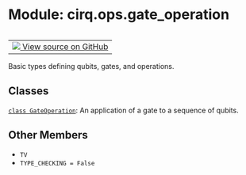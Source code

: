 <div itemscope itemtype="http://developers.google.com/ReferenceObject">
<meta itemprop="name" content="cirq.ops.gate_operation" />
<meta itemprop="path" content="Stable" />
<meta itemprop="property" content="TV"/>
<meta itemprop="property" content="TYPE_CHECKING"/>
</div>

# Module: cirq.ops.gate_operation

<!-- Insert buttons and diff -->

<table class="tfo-notebook-buttons tfo-api" align="left">

<td>
  <a target="_blank" href="https://github.com/quantumlib/cirq/tree/master/cirq/ops/gate_operation.py">
    <img src="https://www.tensorflow.org/images/GitHub-Mark-32px.png" />
    View source on GitHub
  </a>
</td>
</table>



Basic types defining qubits, gates, and operations.



## Classes

[`class GateOperation`](../../cirq/ops/GateOperation.md): An application of a gate to a sequence of qubits.

## Other Members

* `TV` <a id="TV"></a>
* `TYPE_CHECKING = False` <a id="TYPE_CHECKING"></a>
